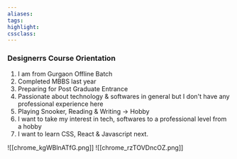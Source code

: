 ```yaml
---
aliases:  
tags:
highlight:  
cssclass:
---
```

### Designerrs Course Orientation
1. I am from Gurgaon Offline Batch
2. Completed MBBS last year
3. Preparing for Post Graduate Entrance
4. Passionate about technology & softwares in general but I don't have any professional experience here
5. Playing Snooker, Reading & Writing → Hobby
6. I want to take my interest in tech, softwares to a professional level from a hobby
7. I want to learn CSS, React & Javascript next.

![[chrome_kgWBlnATfG.png]]
![[chrome_rzTOVDncOZ.png]]